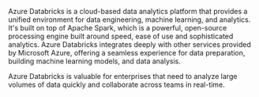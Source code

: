 Azure Databricks is a cloud-based data analytics platform that provides a unified environment for data engineering, machine learning, and analytics. It's built on top of Apache Spark, which is a powerful, open-source processing engine built around speed, ease of use and sophisticated analytics. Azure Databricks integrates deeply with other services provided by Microsoft Azure, offering a seamless experience for data preparation, building machine learning models, and data analysis.

Azure Databricks is valuable for enterprises that need to analyze large volumes of data quickly and collaborate across teams in real-time.
